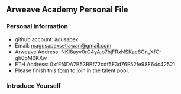 ## Arweave Academy Personal File

### Personal information

- github account: agusapex
- Email: magusapexsetiawan@gmail.com
- Arweave Address: NKI8ayv0rG4yAjb7hjFRxNSKac6Cn_XfO-gh0pM0KXw
- ETH Address: 0xfEf4DA7B53BBf72cdf5F3d76F52fe98F64c42521
- Please finish this [form](https://docs.google.com/forms/d/e/1FAIpQLSfWA5fIIcBgmRppm3jNz5vmf9Mai_QMVil-2pO4r7YKn_Zhtw/viewform?usp=sf_link) to join in the talent pool.

### Introduce Yourself
 
